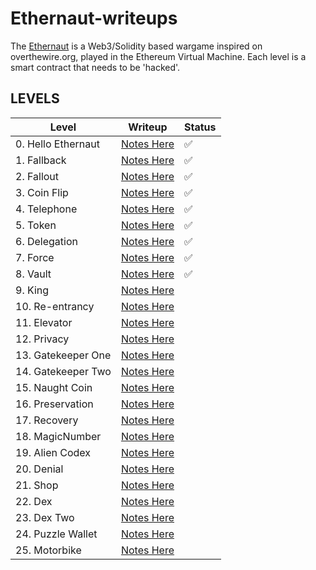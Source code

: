 # Ethernaut-writeups

The [Ethernaut](https://ethernaut.openzeppelin.com/) is a Web3/Solidity based wargame inspired on overthewire.org, played in the Ethereum Virtual Machine. Each level is a smart contract that needs to be 'hacked'.

## LEVELS

| Level              | Writeup                                   | Status |
| ------------------ | ----------------------------------------- | ------ |
| 0. Hello Ethernaut | [Notes Here](LEVELS/0.Hello-Ethernaut.md) | ✅     |
| 1. Fallback        | [Notes Here](LEVELS/1.Fallback.md)        | ✅     |
| 2. Fallout         | [Notes Here](LEVELS/2.Fallout.md)         | ✅     |
| 3. Coin Flip       | [Notes Here](LEVELS/3.Coin-Flip.md)       | ✅     |
| 4. Telephone       | [Notes Here](LEVELS/4.Telephone.md)       | ✅     |
| 5. Token           | [Notes Here](LEVELS/5.Token.md)           | ✅     |
| 6. Delegation      | [Notes Here](LEVELS/6.Delegation.md)      | ✅     |
| 7. Force           | [Notes Here](LEVELS/7.Force.md)           | ✅     |
| 8. Vault           | [Notes Here](LEVELS/8.Vault.md)           | ✅     |
| 9. King            | [Notes Here](LEVELS/9.King.md)            |        |
| 10. Re-entrancy    | [Notes Here](LEVELS/10.Re-entrancy.md)    |        |
| 11. Elevator       | [Notes Here](LEVELS/11.Elevator.md)       |        |
| 12. Privacy        | [Notes Here](LEVELS/12.Privacy.md)        |        |
| 13. Gatekeeper One | [Notes Here](LEVELS/13.Gatekeeper-One.md) |        |
| 14. Gatekeeper Two | [Notes Here](LEVELS/14.Gatekeeper-Two.md) |        |
| 15. Naught Coin    | [Notes Here](LEVELS/15.Naught-Coin.md)    |        |
| 16. Preservation   | [Notes Here](LEVELS/16.Preservation.md)   |        |
| 17. Recovery       | [Notes Here](LEVELS/17.Recovery.md)       |        |
| 18. MagicNumber    | [Notes Here](LEVELS/18.MagicNumber.md)    |        |
| 19. Alien Codex    | [Notes Here](LEVELS/19.Alien-Codex.md)    |        |
| 20. Denial         | [Notes Here](LEVELS/20.Denial.md)         |        |
| 21. Shop           | [Notes Here](LEVELS/21.Shop.md)           |        |
| 22. Dex            | [Notes Here](LEVELS/22.Dex.md)            |        |
| 23. Dex Two        | [Notes Here](LEVELS/23.Dex-Two.md)        |        |
| 24. Puzzle Wallet  | [Notes Here](LEVELS/24.Puzzle-Wallet.md)  |        |
| 25. Motorbike      | [Notes Here](LEVELS/25.Motorbike.md)      |        |
